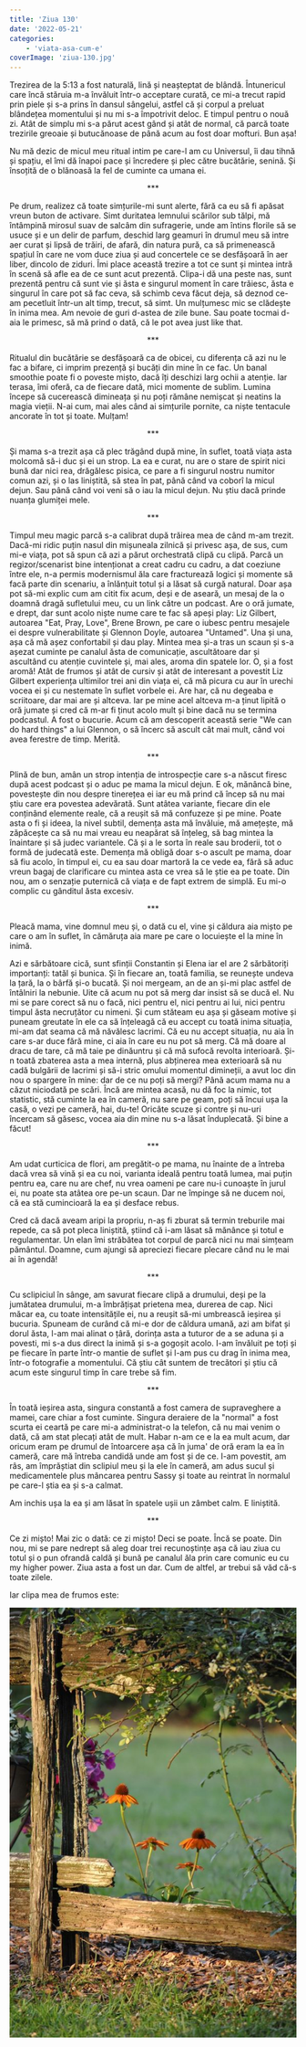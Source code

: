 ```yaml
---
title: 'Ziua 130'
date: '2022-05-21'
categories:
    - 'viata-asa-cum-e'
coverImage: 'ziua-130.jpg'
---
```


Trezirea de la 5:13 a fost naturală, lină și neașteptat de blândă. Întunericul care încă stăruia m-a învăluit într-o acceptare curată, ce mi-a trecut rapid prin piele și s-a prins în dansul sângelui, astfel că și corpul a preluat blândețea momentului și nu mi s-a împotrivit deloc. E timpul pentru o nouă zi. Atât de simplu mi s-a părut acest gând și atât de normal, că parcă toate trezirile greoaie și butucănoase de până acum au fost doar mofturi. Bun așa!

Nu mă dezic de micul meu ritual intim pe care-l am cu Universul, îi dau tihnă și spațiu, el îmi dă înapoi pace și încredere și plec către bucătărie, senină. Și însoțită de o blănoasă la fel de cuminte ca umana ei.

<p style="text-align: center;">***</p>

Pe drum, realizez că toate simțurile-mi sunt alerte, fără ca eu să fi apăsat vreun buton de activare. Simt duritatea lemnului scărilor sub tălpi, mă întâmpină mirosul suav de salcâm din sufragerie, unde am întins florile să se usuce și e un delir de parfum, deschid larg geamuri în drumul meu să intre aer curat și lipsă de trăiri, de afară, din natura pură, ca să primenească spațiul în care ne vom duce ziua și aud concertele ce se desfășoară în aer liber, dincolo de ziduri. Îmi place această trezire a tot ce sunt și mintea intră în scenă să afle ea de ce sunt acut prezentă. Clipa-i dă una peste nas, sunt prezentă pentru că sunt vie și ăsta e singurul moment în care trăiesc, ăsta e singurul în care pot să fac ceva, să schimb ceva făcut deja, să deznod ce-am pecetluit într-un alt timp, trecut, să simt. Un mulțumesc mic se clădește în inima mea. Am nevoie de guri d-astea de zile bune. Sau poate tocmai d-aia le primesc, să mă prind o dată, că le pot avea just like that.

<p style="text-align: center;">***</p>

Ritualul din bucătărie se desfășoară ca de obicei, cu diferența că azi nu le fac a bifare, ci imprim prezență și bucăți din mine în ce fac. Un banal smoothie poate fi o poveste mișto, dacă îți deschizi larg ochii a atenție. Iar terasa, îmi oferă, ca de fiecare dată, mici momente de sublim. Lumina începe să cucerească dimineața și nu poți rămâne nemișcat și neatins la magia vieții. N-ai cum, mai ales când ai simțurile pornite, ca niște tentacule ancorate în tot și toate. Mulțam!

<p style="text-align: center;">***</p>

Și mama s-a trezit așa că plec trăgând după mine, în suflet, toată viața asta molcomă să-i duc și ei un strop. La ea e curat, nu are o stare de spirit nici bună dar nici rea, drăgălesc pisica, ce pare a fi singurul nostru numitor comun azi, și o las liniștită, să stea în pat, până când va coborî la micul dejun. Sau până când voi veni să o iau la micul dejun. Nu știu dacă prinde nuanța glumiței mele.

<p style="text-align: center;">***</p>

Timpul meu magic parcă s-a calibrat după trăirea mea de când m-am trezit. Dacă-mi ridic puțin nasul din mișuneala zilnică și privesc așa, de sus, cum mi-e viața, pot să spun că azi a părut orchestrată clipă cu clipă. Parcă un regizor/scenarist bine intenționat a creat cadru cu cadru, a dat coeziune între ele, n-a permis modernismul ăla care fracturează logici și momente să facă parte din scenariu, a înlănțuit totul și a lăsat să curgă natural. Doar așa pot să-mi explic cum am citit fix acum, deși e de aseară, un mesaj de la o doamnă dragă sufletului meu, cu un link către un podcast. Are o oră jumate, e drept, dar sunt acolo niște nume care te fac să apeși play: Liz Gilbert, autoarea "Eat, Pray, Love", Brene Brown, pe care o iubesc pentru mesajele ei despre vulnerabilitate și Glennon Doyle, autoarea "Untamed". Una și una, așa că mă așez confortabil și dau play. Mintea mea și-a tras un scaun și s-a așezat cuminte pe canalul ăsta de comunicație, ascultătoare dar și ascultând cu atenție cuvintele și, mai ales, aroma din spatele lor. O, și a fost aromă! Atât de frumos și atât de cursiv și atât de interesant a povestit Liz Gilbert experiența ultimilor trei ani din viața ei, că mă picura cu aur în urechi vocea ei și cu nestemate în suflet vorbele ei. Are har, că nu degeaba e scriitoare, dar mai are și altceva. Iar pe mine acel altceva m-a ținut lipită o oră jumate și cred că m-ar fi ținut acolo mult și bine dacă nu se termina podcastul. A fost o bucurie. Acum că am descoperit această serie "We can do hard things" a lui Glennon, o să încerc să ascult cât mai mult, când voi avea ferestre de timp. Merită.

<p style="text-align: center;">***</p>

Plină de bun, amân un strop intenția de introspecție care s-a născut firesc după acest podcast și o aduc pe mama la micul dejun. E ok, mănâncă bine, povestește din nou despre tinerețea ei iar eu mă prind că încep să nu mai știu care era povestea adevărată. Sunt atâtea variante, fiecare din ele conținând elemente reale, că a reușit să mă confuzeze și pe mine. Poate asta o fi și ideea, la nivel subtil, demența asta mă învăluie, mă amețește, mă zăpăcește ca să nu mai vreau eu neapărat să înțeleg, să bag mintea la înaintare și să judec variantele. Că și a le sorta în reale sau broderii, tot o formă de judecată este. Demența mă obligă doar s-o ascult pe mama, doar să fiu acolo, în timpul ei, cu ea sau doar martoră la ce vede ea, fără să aduc vreun bagaj de clarificare cu mintea asta ce vrea să le știe ea pe toate. Din nou, am o senzație puternică că viața e de fapt extrem de simplă. Eu mi-o complic cu gânditul ăsta excesiv.

<p style="text-align: center;">***</p>

Pleacă mama, vine domnul meu și, o dată cu el, vine și căldura aia mișto pe care o am în suflet, în cămăruța aia mare pe care o locuiește el la mine în inimă.

Azi e sărbătoare cică, sunt sfinții Constantin și Elena iar el are 2 sărbătoriți importanți: tatăl și bunica. Și în fiecare an, toată familia, se reunește undeva la țară, la o bârfă și-o bucată. Și noi mergeam, an de an și-mi plac astfel de întâlniri la nebunie. Uite că acum nu pot să merg dar insist să se ducă el. Nu mi se pare corect să nu o facă, nici pentru el, nici pentru ai lui, nici pentru timpul ăsta necruțător cu nimeni. Și cum stăteam eu așa și găseam motive și puneam greutate în ele ca să înțeleagă că eu accept cu toată inima situația, mi-am dat seama că mă năvălesc lacrimi. Că eu nu accept situația, nu aia în care s-ar duce fără mine, ci aia în care eu nu pot să merg. Că mă doare al dracu de tare, că mă taie pe dinăuntru și că mă sufocă revolta interioară. Și-n toată zbaterea asta a mea internă, plus abținerea mea exterioară să nu cadă bulgării de lacrimi și să-i stric omului momentul dimineții, a avut loc din nou o spargere în mine: dar de ce nu poți să mergi? Până acum mama nu a căzut niciodată pe scări. Încă are mintea acasă, nu dă foc la nimic, tot statistic, stă cuminte la ea în cameră, nu sare pe geam, poți să încui ușa la casă, o vezi pe cameră, hai, du-te! Oricâte scuze și contre și nu-uri încercam să găsesc, vocea aia din mine nu s-a lăsat înduplecată. Și bine a făcut!

<p style="text-align: center;">***</p>

Am udat curticica de flori, am pregătit-o pe mama, nu înainte de a întreba dacă vrea să vină și ea cu noi, varianta ideală pentru toată lumea, mai puțin pentru ea, care nu are chef, nu vrea oameni pe care nu-i cunoaște în jurul ei, nu poate sta atâtea ore pe-un scaun. Dar ne împinge să ne ducem noi, că ea stă cumincioară la ea și desface rebus.

Cred că dacă aveam aripi la propriu, n-aș fi zburat să termin treburile mai repede, ca să pot pleca liniștită, știind că i-am lăsat să mănânce și totul e regulamentar. Un elan îmi străbătea tot corpul de parcă nici nu mai simțeam pământul. Doamne, cum ajungi să apreciezi fiecare plecare când nu le mai ai în agendă!

<p style="text-align: center;">***</p>

Cu sclipiciul în sânge, am savurat fiecare clipă a drumului, deși pe la jumătatea drumului, m-a îmbrățișat prietena mea, durerea de cap. Nici măcar ea, cu toate intensitățile ei, nu a reușit să-mi umbrească ieșirea și bucuria. Spuneam de curând că mi-e dor de căldura umană, azi am bifat și dorul ăsta, l-am mai alinat o țâră, dorința asta a tuturor de a se aduna și a povesti, mi s-a dus direct la inimă și s-a gogoșit acolo. I-am învăluit pe toți și pe fiecare în parte într-o mantie de suflet și l-am pus cu drag în inima mea, într-o fotografie a momentului. Că știu cât suntem de trecători și știu că acum este singurul timp în care trebe să fim.

<p style="text-align: center;">***</p>

În toată ieșirea asta, singura constantă a fost camera de supraveghere a mamei, care chiar a fost cuminte. Singura deraiere de la "normal" a fost scurta ei ceartă pe care mi-a administrat-o la telefon, că nu mai venim o dată, că am stat plecați atât de mult. Habar n-am ce e la ea mult acum, dar oricum eram pe drumul de întoarcere așa că în juma' de oră eram la ea în cameră, care mă întreba candidă unde am fost și de ce. I-am povestit, am râs, am împrăștiat din sclipiul meu și la ele în cameră, am adus sucul și medicamentele plus mâncarea pentru Sassy și toate au reintrat în normalul pe care-l știa ea și s-a calmat.

Am inchis ușa la ea și am lăsat în spatele ușii un zâmbet calm. E liniștită.

<p style="text-align: center;">***</p>

Ce zi mișto! Mai zic o dată: ce zi mișto! Deci se poate. Încă se poate. Din nou, mi se pare nedrept să aleg doar trei recunoștințe așa că iau ziua cu totul și o pun ofrandă caldă și bună pe canalul ăla prin care comunic eu cu my higher power. Ziua asta a fost un dar. Cum de altfel, ar trebui să văd că-s toate zilele.

Iar clipa mea de frumos este:

![](images/field.jpeg)
